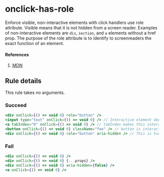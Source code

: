 # onclick-has-role

Enforce visible, non-interactive elements with click handlers use role attribute. Visible means that it is not hidden from a screen reader. Examples of non-interactive elements are `div`, `section`, and `a` elements without a href prop. The purpose of the role attribute is to identify to screenreaders the exact function of an element.

#### References
1. [MDN](https://developer.mozilla.org/en-US/docs/Web/Accessibility/ARIA/ARIA_Techniques/Using_the_button_role#Keyboard_and_focus)

## Rule details

This rule takes no arguments.

### Succeed
```jsx
<div onClick={() => void 0} role="button" />
<input type="text" onClick={() => void 0} /> // Interactive element does not require role.
<a tabIndex="0" onClick={() => void 0} /> // tabIndex makes this interactive.
<button onClick={() => void 0} className="foo" /> // button is interactive.
<div onClick={() => void 0} role="button" aria-hidden /> // This is hidden from screenreader.
```

### Fail
```jsx
<div onClick={() => void 0} />
<div onClick={() => void 0} {...props} />
<div onClick={() => void 0} aria-hidden={false} />
<a onClick={() => void 0} />
```
